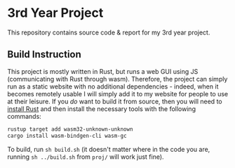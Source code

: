 # 3rd Year Project

This repository contains source code & report for my 3rd year project.

## Build Instruction

This project is mostly written in Rust, but runs a web GUI using JS (communicating with Rust through
wasm).  Therefore, the project can simply run as a static website with no additional dependencies -
indeed, when it becomes remotely usable I will simply add it to my website for people to use at
their leisure.  If you _do_ want to build it from source, then you will need to
[install Rust](https://www.rust-lang.org/tools/install) and then install the necessary tools with
the following commands:
```bash
rustup target add wasm32-unknown-unknown
cargo install wasm-bindgen-cli wasm-gc
```

To build, run `sh build.sh` (it doesn't matter where in the code you are, running `sh ../build.sh`
from `proj/` will work just fine).
